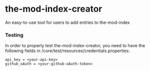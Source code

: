 # the-mod-index-creator
An easy-to-use tool for users to add entries to the-mod-index

### Testing
In order to properly test the-mod-index-creator, you need to have the following fields in /core/test/resources/credentials.properties:

```properties
api_key = <your-api-key>
github_oAuth = <your-github-oAuth-token>
```
